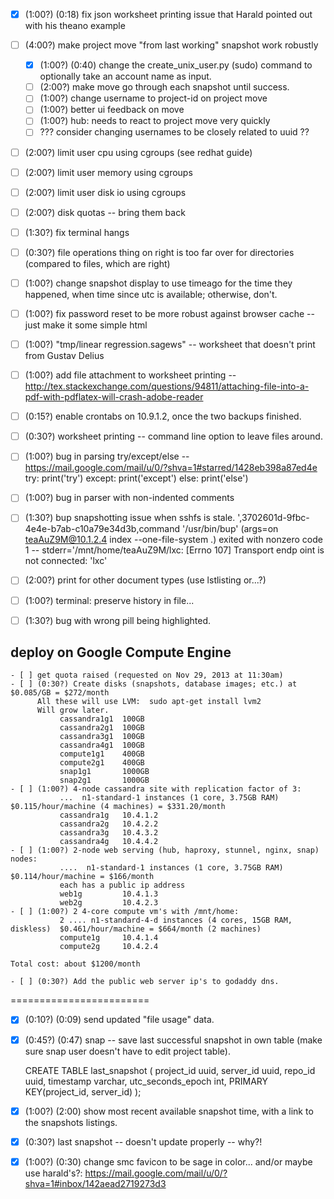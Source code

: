 - [x] (1:00?) (0:18) fix json worksheet printing issue that Harald pointed out with his theano example

- [ ] (4:00?) make project move "from last working" snapshot work robustly
    - [x] (1:00?) (0:40) change the create_unix_user.py (sudo) command to optionally take an account name as input.
    - [ ] (2:00?) make move go through each snapshot until success.
    - [ ] (1:00?) change username to project-id on project move
    - [ ] (1:00?) better ui feedback on move
    - [ ] (1:00?) hub: needs to react to project move very quickly
    - [ ] ??? consider changing usernames to be closely related to uuid ??

- [ ] (2:00?) limit user cpu using cgroups (see redhat guide)
- [ ] (2:00?) limit user memory using cgroups
- [ ] (2:00?) limit user disk io using cgroups
- [ ] (2:00?) disk quotas -- bring them back
- [ ] (1:30?) fix terminal hangs
- [ ] (0:30?) file operations thing on right is too far over for directories (compared to files, which are right)
- [ ] (1:00?) change snapshot display to use timeago for the time they happened, when time since utc is available; otherwise, don't.
- [ ] (1:00?) fix password reset to be more robust against browser cache -- just make it some simple html
- [ ] (1:00?) "tmp/linear regression.sagews" -- worksheet that doesn't print from Gustav Delius
- [ ] (1:00?) add file attachment to worksheet printing -- http://tex.stackexchange.com/questions/94811/attaching-file-into-a-pdf-with-pdflatex-will-crash-adobe-reader
- [ ] (0:15?) enable crontabs on 10.9.1.2, once the two backups finished.
- [ ] (0:30?) worksheet printing -- command line option to leave files around.
- [ ] (1:00?) bug in parsing try/except/else -- https://mail.google.com/mail/u/0/?shva=1#starred/1428eb398a87ed4e
        try:
            print('try')
        except:
            print('except')
        else:
            print('else')
- [ ] (1:00?) bug in parser with non-indented comments
- [ ] (1:30?) bup snapshotting issue when sshfs is stale.
   ',3702601d-9fbc-4e4e-b7ab-c10a79e34d3b,command '/usr/bin/bup' (args=on teaAuZ9M@10.1.2.4 index --one-file-system .) exited with nonzero code 1 -- stderr='/mnt/home/teaAuZ9M/lxc: [Errno 107] Transport endp
oint is not connected: 'lxc'
- [ ] (2:00?) print for other document types (use lstlisting or...?)
- [ ] (1:00?) terminal: preserve history in file...
- [ ] (1:30?) bug with wrong pill being highlighted.





## deploy on Google Compute Engine
    - [ ] get quota raised (requested on Nov 29, 2013 at 11:30am)
    - [ ] (0:30?) Create disks (snapshots, database images; etc.) at $0.085/GB = $272/month
          All these will use LVM:  sudo apt-get install lvm2
          Will grow later.
               cassandra1g1  100GB
               cassandra2g1  100GB
               cassandra3g1  100GB
               cassandra4g1  100GB
               compute1g1    400GB
               compute2g1    400GB
               snap1g1       1000GB
               snap2g1       1000GB
    - [ ] (1:00?) 4-node cassandra site with replication factor of 3:
               ...  n1-standard-1 instances (1 core, 3.75GB RAM)     $0.115/hour/machine (4 machines) = $331.20/month
               cassandra1g   10.4.1.2
               cassandra2g   10.4.2.2
               cassandra3g   10.4.3.2
               cassandra4g   10.4.4.2
    - [ ] (1:00?) 2-node web serving (hub, haproxy, stunnel, nginx, snap) nodes:
               ....  n1-standard-1 instances (1 core, 3.75GB RAM)     $0.114/hour/machine = $166/month
               each has a public ip address
               web1g         10.4.1.3
               web2g         10.4.2.3
    - [ ] (1:00?) 2 4-core compute vm's with /mnt/home:
               2 .... n1-standard-4-d instances (4 cores, 15GB RAM, diskless)  $0.461/hour/machine = $664/month (2 machines)
               compute1g     10.4.1.4
               compute2g     10.4.2.4

    Total cost: about $1200/month

    - [ ] (0:30?) Add the public web server ip's to godaddy dns.

========================

- [x] (0:10?) (0:09) send updated "file usage" data.

- [x] (0:45?) (0:47) snap -- save last successful snapshot in own table (make sure snap user doesn't have to edit project table).

    CREATE TABLE last_snapshot (
        project_id uuid,
        server_id  uuid,
        repo_id    uuid,
        timestamp  varchar,
        utc_seconds_epoch int,
        PRIMARY KEY(project_id, server_id)
    );


- [x] (1:00?) (2:00) show most recent available snapshot time, with a link to the snapshots listings.
- [x] (0:30?) last snapshot -- doesn't update properly -- why?!

- [x] (1:00?) (0:30) change smc favicon to be sage in color... and/or maybe use harald's?: https://mail.google.com/mail/u/0/?shva=1#inbox/142aead2719273d3

